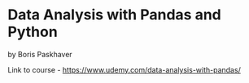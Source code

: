 # Data Analysis with Pandas and Python
by Boris Paskhaver

Link to course - https://www.udemy.com/data-analysis-with-pandas/
